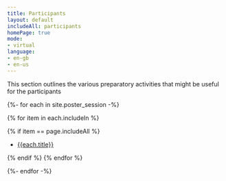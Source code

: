 ```yaml
---
title: Participants
layout: default
includeAll: participants
homePage: true
mode:
- virtual
language:
- en-gb
- en-us
---
```


This section outlines the various preparatory activities that might be useful for the participants

{%- for each in site.poster_session -%}

{% for item in each.includeIn %}

{% if item == page.includeAll %}
<ul>
  <li><a href="{{each.url}}">{{each.title}}</a></li>
</ul>
{% endif %}
{% endfor %}

{%- endfor -%}
